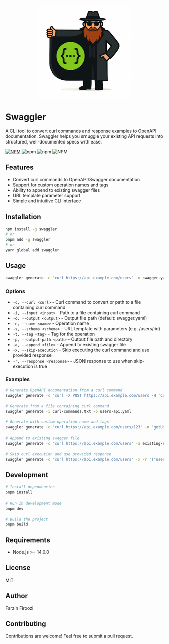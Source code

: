 <p align="center">
  <img src="https://github.com/Farzin-Firoozi/swaggler/blob/main/swaggler.png?raw=true" alt="Logo" width="300"/>
</p>

# Swaggler

A CLI tool to convert curl commands and response examples to OpenAPI documentation. Swaggler helps you smuggle your existing API requests into structured, well-documented specs with ease.

[![NPM](https://img.shields.io/npm/v/swaggler.svg)](https://www.npmjs.com/package/swaggler)
![npm](https://img.shields.io/npm/dt/swaggler)
![npm](https://img.shields.io/npm/dw/swaggler)
![NPM](https://img.shields.io/npm/l/swaggler)

## Features

- Convert curl commands to OpenAPI/Swagger documentation
- Support for custom operation names and tags
- Ability to append to existing swagger files
- URL template parameter support
- Simple and intuitive CLI interface

## Installation

```bash
npm install -g swaggler
# or
pnpm add -g swaggler
# or
yarn global add swaggler
```

## Usage

```bash
swaggler generate -c "curl https://api.example.com/users" -o swagger.yaml
```

### Options

- `-c, --curl <curl>` - Curl command to convert or path to a file containing curl command
- `-i, --input <input>` - Path to a file containing curl command
- `-o, --output <output>` - Output file path (default: swagger.yaml)
- `-n, --name <name>` - Operation name
- `-s, --schema <schema>` - URL template with parameters (e.g. /users/:id)
- `-t, --tag <tag>` - Tag for the operation
- `-p, --output-path <path>` - Output file path and directory
- `-a, --append <file>` - Append to existing swagger file
- `-x, --skip-execution` - Skip executing the curl command and use provided response
- `-r, --response <response>` - JSON response to use when skip-execution is true

### Examples

```bash
# Generate OpenAPI documentation from a curl command
swaggler generate -c "curl -X POST https://api.example.com/users -H 'Content-Type: application/json' -d '{\"name\": \"John Doe\"}'" -o users-api.yaml

# Generate from a file containing curl command
swaggler generate -i curl-commands.txt -o users-api.yaml

# Generate with custom operation name and tags
swaggler generate -c "curl https://api.example.com/users/123" -n "getUser" -t "users" -o users-api.yaml

# Append to existing swagger file
swaggler generate -c "curl https://api.example.com/users" -a existing-swagger.yaml

# Skip curl execution and use provided response
swaggler generate -c "curl https://api.example.com/users" -x -r '{"users": [{"id": 1, "name": "John"}]}'
```

## Development

```bash
# Install dependencies
pnpm install

# Run in development mode
pnpm dev

# Build the project
pnpm build
```

## Requirements

- Node.js >= 14.0.0

## License

MIT

## Author

Farzin Firoozi

## Contributing

Contributions are welcome! Feel free to submit a pull request.
